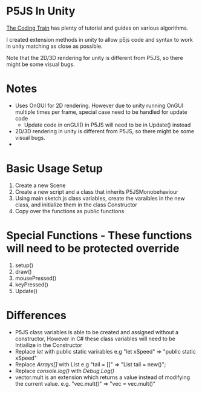 # P5JS In Unity

[The Coding Train](https://www.youtube.com/@TheCodingTrain) has plenty of tutorial and guides on various algorithms.

I created extension methods in unity to allow p5js code and syntax to work in unity matching as close as possible.

Note that the 2D/3D rendering for unity is different from P5JS, so there might be some visual bugs.

# Notes
- Uses OnGUI for 2D rendering. However due to unity running OnGUI multiple times per frame, special case need to be handled for update code
  - Update code in onGUI() in P5JS will need to be in Update() instead 
- 2D/3D rendering in unity is different from P5JS, so there might be some visual bugs.
- 

# Basic Usage Setup
1. Create a new Scene
2. Create a new script and a class that inherits P5JSMonobehaviour
3. Using main sketch.js class variables, create the varaibles in the new class, and initialize them in the class Constructor
4. Copy over the functions as public functions

# Special Functions - These functions will need to be protected override
1. setup()
2. draw()
3. mousePressed()
4. keyPressed()
5. Update()

# Differences
- P5JS class variables is able to be created and assigned without a constructor, However in C# these class variables will need to be Intiailize in the Constructor
- Replace *let* with public static varirables e.g "let xSpeed" => "public static xSpeed"
- Replace *Arrays[]* with List e.g "tail = []" => "List<Vector2> tail = new()";
- Replace *console.log()* with *Debug.Log()*
- vector.mult is an extension which returns a value instead of modifying the current value. e.g. "vec.mult()" => "vec = vec.mult()"
